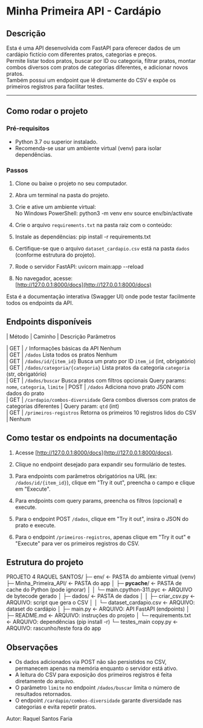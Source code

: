 # Minha Primeira API - Cardápio

## Descrição

Esta é uma API desenvolvida com FastAPI para oferecer dados de um cardápio fictício com diferentes pratos, categorias e preços.  
Permite listar todos pratos, buscar por ID ou categoria, filtrar pratos, montar combos diversos com pratos de categorias diferentes, e adicionar novos pratos.  
Também possui um endpoint que lê diretamente do CSV e expõe os primeiros registros para facilitar testes.

---

## Como rodar o projeto

### Pré-requisitos

- Python 3.7 ou superior instalado.
- Recomenda-se usar um ambiente virtual (venv) para isolar dependências.

### Passos

1. Clone ou baixe o projeto no seu computador.

2. Abra um terminal na pasta do projeto.

3. Crie e ative um ambiente virtual:  
   No Windows PowerShell:
python3 -m venv env
source env/bin/activate


4. Crie o arquivo `requirements.txt` na pasta raiz com o conteúdo:


5. Instale as dependências:
pip install -r requirements.txt

6. Certifique-se que o arquivo `dataset_cardapio.csv` está na pasta `dados` (conforme estrutura do projeto).

7. Rode o servidor FastAPI:
uvicorn main:app --reload


8. No navegador, acesse:  
[http://127.0.0.1:8000/docs](http://127.0.0.1:8000/docs)  

Esta é a documentação interativa (Swagger UI) onde pode testar facilmente todos os endpoints da API.


## Endpoints disponíveis

| Método | Caminho                               | Descrição                                    Parâmetros                           

| GET    | `/`                                 Informações básicas da API                    Nenhum                            
| GET    | `/dados`                            Lista todos os pratos                           Nenhum                            
| GET    | `/dados/id/{item_id}`               Busca um prato por ID                         `item_id` (int, obrigatório)      
| GET    | `/dados/categoria/{categoria}`      Lista pratos da categoria                     `categoria` (str, obrigatório)    
| GET    | `/dados/buscar`                     Busca pratos com filtros opcionais             Query params: `nome`, `categoria`, `limite` 
| POST   | `/dados`                            Adiciona novo prato                            JSON com dados do prato            
| GET    | `/cardapio/combos-diversidade`      Gera combos diversos com pratos de categorias diferentes | Query param: `qtd` (int)         
| GET    | `/primeiros-registros`              Retorna os primeiros 10 registros lidos do CSV | Nenhum                          



## Como testar os endpoints na documentação

1. Acesse [http://127.0.0.1:8000/docs](http://127.0.0.1:8000/docs).

2. Clique no endpoint desejado para expandir seu formulário de testes.

3. Para endpoints com parâmetros obrigatórios na URL (ex: `/dados/id/{item_id}`), clique em "Try it out", preencha o campo e clique em "Execute".

4. Para endpoints com query params, preencha os filtros (opcional) e execute.

5. Para o endpoint POST `/dados`, clique em "Try it out", insira o JSON do prato e execute.

6. Para o endpoint `/primeiros-registros`, apenas clique em "Try it out" e "Execute" para ver os primeiros registros do CSV.


## Estrutura do projeto

PROJETO 4 RAQUEL SANTOS/
├─ env/                              ← PASTA do ambiente virtual (venv)
├─ Minha_Primeira_API/               ← PASTA do app
│  ├─ __pycache__/                   ← PASTA de cache do Python (pode ignorar)
│  │  └─ main.cpython-311.pyc        ← ARQUIVO de bytecode gerado
│  ├─ dados/                         ← PASTA de dados
│  │  ├─ criar_csv.py                ← ARQUIVO: script que gera o CSV
│  │  └─ dataset_cardapio.csv        ← ARQUIVO: dataset do cardápio
│  ├─ main.py                        ← ARQUIVO: API FastAPI (endpoints)
│  ├─ README.md                      ← ARQUIVO: instruções do projeto
│  └─ requirements.txt               ← ARQUIVO: dependências (pip install -r)
└─ testes_main copy.py               ← ARQUIVO: rascunho/teste fora do app


## Observações

- Os dados adicionados via POST não são persistidos no CSV, permanecem apenas na memória enquanto o servidor está ativo.
- A leitura do CSV para exposição dos primeiros registros é feita diretamente do arquivo.
- O parâmetro `limite` no endpoint `/dados/buscar` limita o número de resultados retornados.
- O endpoint `/cardapio/combos-diversidade` garante diversidade nas categorias e evita repetir pratos.



Autor: Raquel Santos Faria



